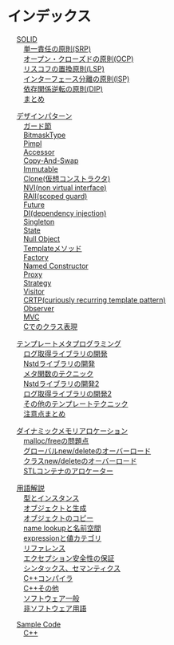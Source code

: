 # インデックス

&emsp; [SOLID](solid.md#SS_1)  
&emsp;&emsp; [単一責任の原則(SRP)](solid.md#SS_1_1)  
&emsp;&emsp; [オープン・クローズドの原則(OCP)](solid.md#SS_1_2)  
&emsp;&emsp; [リスコフの置換原則(LSP)](solid.md#SS_1_3)  
&emsp;&emsp; [インターフェース分離の原則(ISP)](solid.md#SS_1_4)  
&emsp;&emsp; [依存関係逆転の原則(DIP)](solid.md#SS_1_5)  
&emsp;&emsp; [まとめ](solid.md#SS_1_6)  

&emsp; [デザインパターン](design_pattern.md#SS_2)  
&emsp;&emsp; [ガード節](design_pattern.md#SS_2_1)  
&emsp;&emsp; [BitmaskType](design_pattern.md#SS_2_2)  
&emsp;&emsp; [Pimpl](design_pattern.md#SS_2_3)  
&emsp;&emsp; [Accessor](design_pattern.md#SS_2_4)  
&emsp;&emsp; [Copy-And-Swap](design_pattern.md#SS_2_5)  
&emsp;&emsp; [Immutable](design_pattern.md#SS_2_6)  
&emsp;&emsp; [Clone(仮想コンストラクタ)](design_pattern.md#SS_2_7)  
&emsp;&emsp; [NVI(non virtual interface)](design_pattern.md#SS_2_8)  
&emsp;&emsp; [RAII(scoped guard)](design_pattern.md#SS_2_9)  
&emsp;&emsp; [Future](design_pattern.md#SS_2_10)  
&emsp;&emsp; [DI(dependency injection)](design_pattern.md#SS_2_11)  
&emsp;&emsp; [Singleton](design_pattern.md#SS_2_12)  
&emsp;&emsp; [State](design_pattern.md#SS_2_13)  
&emsp;&emsp; [Null Object](design_pattern.md#SS_2_14)  
&emsp;&emsp; [Templateメソッド](design_pattern.md#SS_2_15)  
&emsp;&emsp; [Factory](design_pattern.md#SS_2_16)  
&emsp;&emsp; [Named Constructor](design_pattern.md#SS_2_17)  
&emsp;&emsp; [Proxy](design_pattern.md#SS_2_18)  
&emsp;&emsp; [Strategy](design_pattern.md#SS_2_19)  
&emsp;&emsp; [Visitor](design_pattern.md#SS_2_20)  
&emsp;&emsp; [CRTP(curiously recurring template pattern)](design_pattern.md#SS_2_21)  
&emsp;&emsp; [Observer](design_pattern.md#SS_2_22)  
&emsp;&emsp; [MVC](design_pattern.md#SS_2_23)  
&emsp;&emsp; [Cでのクラス表現](design_pattern.md#SS_2_24)  

&emsp; [テンプレートメタプログラミング](template_meta_programming.md#SS_3)  
&emsp;&emsp; [ログ取得ライブラリの開発](template_meta_programming.md#SS_3_1)  
&emsp;&emsp; [Nstdライブラリの開発](template_meta_programming.md#SS_3_2)  
&emsp;&emsp; [メタ関数のテクニック](template_meta_programming.md#SS_3_3)  
&emsp;&emsp; [Nstdライブラリの開発2](template_meta_programming.md#SS_3_4)  
&emsp;&emsp; [ログ取得ライブラリの開発2](template_meta_programming.md#SS_3_5)  
&emsp;&emsp; [その他のテンプレートテクニック](template_meta_programming.md#SS_3_6)  
&emsp;&emsp; [注意点まとめ](template_meta_programming.md#SS_3_7)  

&emsp; [ダイナミックメモリアロケーション](dynamic_memory_allocation.md#SS_4)  
&emsp;&emsp; [malloc/freeの問題点](dynamic_memory_allocation.md#SS_4_1)  
&emsp;&emsp; [グローバルnew/deleteのオーバーロード](dynamic_memory_allocation.md#SS_4_2)  
&emsp;&emsp; [クラスnew/deleteのオーバーロード](dynamic_memory_allocation.md#SS_4_3)  
&emsp;&emsp; [STLコンテナのアロケーター](dynamic_memory_allocation.md#SS_4_4)  

&emsp; [用語解説](term_explanation.md#SS_5)  
&emsp;&emsp; [型とインスタンス](term_explanation.md#SS_5_1)  
&emsp;&emsp; [オブジェクトと生成](term_explanation.md#SS_5_2)  
&emsp;&emsp; [オブジェクトのコピー](term_explanation.md#SS_5_3)  
&emsp;&emsp; [name lookupと名前空間](term_explanation.md#SS_5_4)  
&emsp;&emsp; [expressionと値カテゴリ](term_explanation.md#SS_5_5)  
&emsp;&emsp; [リファレンス](term_explanation.md#SS_5_6)  
&emsp;&emsp; [エクセプション安全性の保証](term_explanation.md#SS_5_7)  
&emsp;&emsp; [シンタックス、セマンティクス](term_explanation.md#SS_5_8)  
&emsp;&emsp; [C++コンパイラ](term_explanation.md#SS_5_9)  
&emsp;&emsp; [C++その他](term_explanation.md#SS_5_10)  
&emsp;&emsp; [ソフトウェア一般](term_explanation.md#SS_5_11)  
&emsp;&emsp; [非ソフトウェア用語](term_explanation.md#SS_5_12)  

&emsp; [Sample Code](sample_code.md#SS_6)  
&emsp;&emsp; [C++](sample_code.md#SS_6_1)  
  
  
